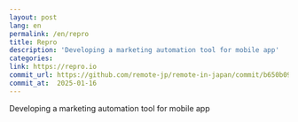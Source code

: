 ```yaml
---
layout: post
lang: en
permalink: /en/repro
title: Repro
description: 'Developing a marketing automation tool for mobile app'
categories: 
link: https://repro.io
commit_url: https://github.com/remote-jp/remote-in-japan/commit/b650b0994970e1784f9df7f676d17574b0470674
commit_at:  2025-01-16
---
```


<p>Developing a marketing automation tool for mobile app</p>
